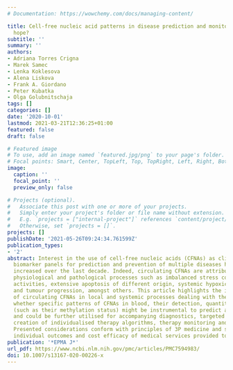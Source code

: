 ```yaml
---
# Documentation: https://wowchemy.com/docs/managing-content/

title: Cell-free nucleic acid patterns in disease prediction and monitoring—hype or
  hope?
subtitle: ''
summary: ''
authors:
- Adriana Torres Crigna
- Marek Samec
- Lenka Koklesova
- Alena Liskova
- Frank A. Giordano
- Peter Kubatka
- Olga Golubnitschaja
tags: []
categories: []
date: '2020-10-01'
lastmod: 2021-03-21T12:36:25+01:00
featured: false
draft: false

# Featured image
# To use, add an image named `featured.jpg/png` to your page's folder.
# Focal points: Smart, Center, TopLeft, Top, TopRight, Left, Right, BottomLeft, Bottom, BottomRight.
image:
  caption: ''
  focal_point: ''
  preview_only: false

# Projects (optional).
#   Associate this post with one or more of your projects.
#   Simply enter your project's folder or file name without extension.
#   E.g. `projects = ["internal-project"]` references `content/project/deep-learning/index.md`.
#   Otherwise, set `projects = []`.
projects: []
publishDate: '2021-05-26T09:24:34.761599Z'
publication_types:
- '2'
abstract: Interest in the use of cell-free nucleic acids (CFNAs) as clinical non-invasive
  biomarker panels for prediction and prevention of multiple diseases has greatly
  increased over the last decade. Indeed, circulating CFNAs are attributable to many
  physiological and pathological processes such as imbalanced stress conditions, physical
  activities, extensive apoptosis of different origin, systemic hypoxic-ischemic events
  and tumour progression, amongst others. This article highlights the involvement
  of circulating CFNAs in local and systemic processes dealing with the question,
  whether specific patterns of CFNAs in blood, their detection, quantity and quality
  (such as their methylation status) might be instrumental to predict a disease development/progression
  and could be further utilised for accompanying diagnostics, targeted prevention,
  creation of individualised therapy algorithms, therapy monitoring and prognosis.
  Presented considerations conform with principles of 3P medicine and serve for improving
  individual outcomes and cost efficacy of medical services provided to the population.
publication: '*EPMA J*'
url_pdf: https://www.ncbi.nlm.nih.gov/pmc/articles/PMC7594983/
doi: 10.1007/s13167-020-00226-x
---
```

